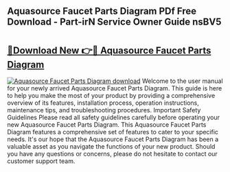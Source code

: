 ## Aquasource Faucet Parts Diagram PDf Free Download - Part-irN Service Owner Guide nsBV5

# <h2><a href="http://dfizucb.blite.top/?on=Aquasource+Faucet+Parts+Diagram">🔗Download New 👉🔴 Aquasource Faucet Parts Diagram</a></h2>

[![Aquasource Faucet Parts Diagram download](https://i.imgur.com/lujVjoI.png)](http://dfizucb.blite.top/?on=Aquasource+Faucet+Parts+Diagram)
Welcome to the user manual for your newly arrived Aquasource Faucet Parts Diagram. This guide is here to help you make the most of your product by providing a comprehensive overview of its features, installation process, operation instructions, maintenance tips, and troubleshooting procedures. Important Safety Guidelines Please read all safety guidelines carefully before operating your new Aquasource Faucet Parts Diagram. This Aquasource Faucet Parts Diagram features a comprehensive set of features to cater to your specific needs. It's our hope that the Aquasource Faucet Parts Diagram has been a valuable asset as you navigate the functions of your new product. Should you have any questions or concerns, please do not hesitate to contact our customer support team.

